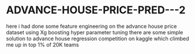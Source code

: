 # ADVANCE-HOUSE-PRICE-PRED---2
here i had done some  feature engineering on the advance house price dataset
using Xg boosting
hyper parameter tuning 
there are some simple solution to advance house regression competition on kaggle which climbed me up in top 1% of 20K teams 
 
